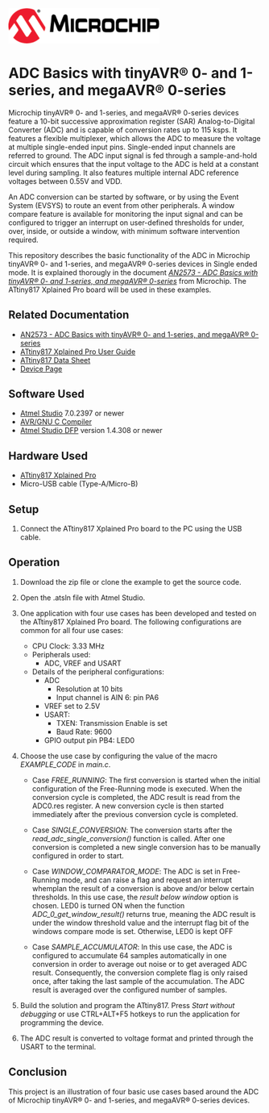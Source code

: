 <!-- Please do not change this html logo with link -->
<a href="https://www.microchip.com" rel="nofollow"><img src="images/microchip.png" alt="MCHP" width="300"/></a>

# ADC Basics with tinyAVR® 0- and 1-series, and megaAVR® 0-series

Microchip tinyAVR® 0- and 1-series, and megaAVR® 0-series devices feature a 10-bit successive approximation register (SAR) Analog-to-Digital Converter (ADC) and is capable of conversion rates up to 115 ksps. It features a flexible multiplexer, which allows the ADC to measure the voltage at multiple single-ended input pins. Single-ended input channels are referred to ground. The ADC input signal is fed through a sample-and-hold circuit which ensures that the input voltage to the ADC is held at a constant level during sampling. It also features multiple internal ADC reference voltages between 0.55V and VDD.

An ADC conversion can be started by software, or by using the Event System (EVSYS) to route an event from other peripherals. A window compare feature is available for monitoring the input signal and can be configured to trigger an interrupt on user-defined thresholds for under, over, inside, or outside a window, with minimum software intervention required.

This repository describes the basic functionality of the ADC in Microchip tinyAVR® 0- and 1-series, and megaAVR®  0-series devices in Single ended mode. It is explained thorougly in the document [*AN2573 - ADC Basics with tinyAVR® 0- and 1-series, and megaAVR® 0-series*](https://www.microchip.com/DS00002573) from Microchip. The ATtiny817 Xplained Pro board will be used in these examples.

## Related Documentation

- [AN2573 - ADC Basics with tinyAVR® 0- and 1-series, and megaAVR® 0-series](https://www.microchip.com/DS00002573)
- [ATtiny817 Xplained Pro User Guide](https://www.microchip.com/DS50002684)
- [ATtiny817 Data Sheet](https://www.microchip.com/DS40001901)
- [Device Page](https://www.microchip.com/wwwproducts/en/ATtiny817)

## Software Used

- [Atmel Studio](https://www.microchip.com/mplab/avr-support/atmel-studio-7) 7.0.2397 or newer
- [AVR/GNU C Compiler](http://packs.download.atmel.com/) 
- [Atmel Studio DFP](http://packs.download.atmel.com/) version 1.4.308 or newer

## Hardware Used

- [ATtiny817 Xplained Pro](https://www.microchip.com/DevelopmentTools/ProductDetails/attiny817-xpro)
- Micro-USB cable (Type-A/Micro-B)

## Setup

1. Connect the ATtiny817 Xplained Pro board to the PC using the USB cable.


## Operation
1. Download the zip file or clone the example to get the source code.

2. Open the .atsln file with Atmel Studio.

3. One application with four use cases has been developed and tested on the ATtiny817 Xplained Pro board. The following configurations are common for all four use cases:
    - CPU Clock: 3.33 MHz
    - Peripherals used:
      - ADC, VREF and USART
    - Details of the peripheral configurations:
      - ADC
        - Resolution at 10 bits
        -  Input channel is AIN 6: pin PA6
      - VREF set to 2.5V
      - USART:
        - TXEN: Transmission Enable is set
        - Baud Rate: 9600
      - GPIO output pin PB4: LED0
4. Choose the use case by configuring the value of the macro *EXAMPLE_CODE* in *main.c*.
    - Case *FREE_RUNNING*: The first conversion is started when the initial configuration of the Free-Running mode is executed. When the conversion cycle is completed, the ADC result is read from the ADC0.res register. A new conversion cycle is then started immediately after the previous conversion cycle is completed.

    - Case *SINGLE_CONVERSION*: The conversion starts after the *read_adc_single_conversion()* function is called. After one conversion is completed a new single conversion has to be manually configured in order to start.

    - Case *WINDOW_COMPARATOR_MODE*: The ADC is set in Free-Running mode, and can raise a flag and request an interrupt whemplan the result of a conversion is above and/or below certain thresholds. In this use case, the *result below window* option is chosen. LED0 is turned ON when the function *ADC_0_get_window_result()* returns true, meaning the ADC result is under the window threshold value and the interrupt flag bit of the windows compare mode is set. Otherwise, LED0 is kept OFF
    
    - Case *SAMPLE_ACCUMULATOR*:  In this use case, the ADC is configured to accumulate 64 samples automatically in one conversion in order to average out noise or to get averaged ADC result. Consequently, the conversion complete flag is only raised once, after taking the last sample of the accumulation. The ADC result is averaged over the configured number of samples. 


5. Build the solution and program the ATtiny817. Press *Start without debugging* or use CTRL+ALT+F5 hotkeys to run the application for programming the device.

6. The ADC result is converted to voltage format and printed through the USART to the terminal.

## Conclusion

This project is an illustration of four basic use cases based around the ADC of Microchip tinyAVR® 0- and 1-series, and megaAVR®  0-series devices.

